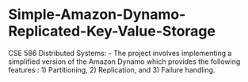 # Simple-Amazon-Dynamo-Replicated-Key-Value-Storage
CSE 586 Distributed Systems: - The project involves implementing a simplified version of the Amazon Dynamo which provides the following features : 1) Partitioning, 2) Replication, and 3) Failure handling. 
